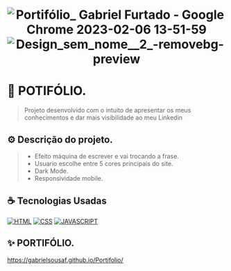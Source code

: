<h1 align="center" width:100%>

![Portifólio_ Gabriel Furtado - Google Chrome 2023-02-06 13-51-59](https://user-images.githubusercontent.com/121953504/217038935-71aeb82d-cecc-4354-a066-47174b942ff4.gif)
![Design_sem_nome__2_-removebg-preview](https://user-images.githubusercontent.com/121953504/217038621-f02895b5-10b3-4814-9619-f76aff5c47bb.png)


 # 📱 POTIFÓLIO.
> Projeto desenvolvido com o intuito de apresentar os meus conhecimentos e dar mais visibilidade ao meu Linkedin

## ⚙ Descrição do projeto.
> * Efeito máquina de escrever e vai trocando a frase. <br>
> * Usuario escolhe entre 5 cores principais do site. <br>
> * Dark Mode.<br>
> * Responsividade mobile.

## ☕ Tecnologias Usadas

[![HTML](https://img.shields.io/badge/HTML5-E34F26?style=for-the-badge&logo=html5&logoColor=white)](#)
[![CSS](https://img.shields.io/badge/CSS3-1572B6?style=for-the-badge&logo=css3&logoColor=white)](#)
[![JAVASCRIPT](https://img.shields.io/badge/JavaScript-F7DF1E?style=for-the-badge&logo=javascript&logoColor=black)](#)


## ✨ PORTIFÓLIO.
https://gabrielsousaf.github.io/Portifolio/
